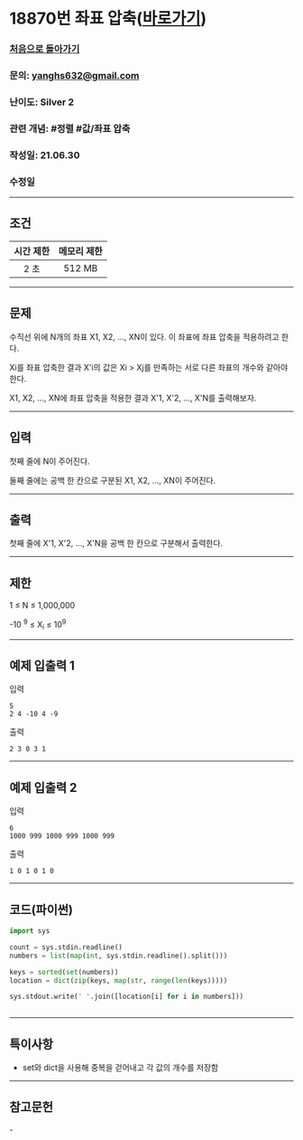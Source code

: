 # 18870번 좌표 압축([바로가기](https://www.acmicpc.net/problem/18870))

### [처음으로 돌아가기](/README.md)
### 문의: yanghs632@gmail.com
### 난이도: Silver 2
### 관련 개념: #정렬 #값/좌표 압축
### 작성일: 21.06.30
### 수정일

---
## 조건
시간 제한|메모리 제한|
:---:|:---:
2 초|512 MB

---
## 문제
수직선 위에 N개의 좌표 X1, X2, ..., XN이 있다. 이 좌표에 좌표 압축을 적용하려고 한다.

Xi를 좌표 압축한 결과 X'i의 값은 Xi > Xj를 만족하는 서로 다른 좌표의 개수와 같아야 한다.

X1, X2, ..., XN에 좌표 압축을 적용한 결과 X'1, X'2, ..., X'N를 출력해보자.

---
## 입력
첫째 줄에 N이 주어진다.

둘째 줄에는 공백 한 칸으로 구분된 X1, X2, ..., XN이 주어진다.

---
## 출력
첫째 줄에 X'1, X'2, ..., X'N을 공백 한 칸으로 구분해서 출력한다.

---
## 제한
1 ≤ N ≤ 1,000,000

-10 <sup>9</sup> ≤ X<sub>i</suB> ≤ 10<sup>9</sup>

---
## 예제 입출력 1
입력
```
5
2 4 -10 4 -9
```

출력
```
2 3 0 3 1
```

---
## 예제 입출력 2
입력
```
6
1000 999 1000 999 1000 999
```

출력
```
1 0 1 0 1 0
```

---
## 코드(파이썬)
```python
import sys

count = sys.stdin.readline()
numbers = list(map(int, sys.stdin.readline().split()))

keys = sorted(set(numbers))
location = dict(zip(keys, map(str, range(len(keys)))))

sys.stdout.write(' '.join([location[i] for i in numbers]))
        
```

---
## 특이사항
- set와 dict을 사용해 중복을 걷어내고 각 값의 개수를 저장함

---
## 참고문헌
\-